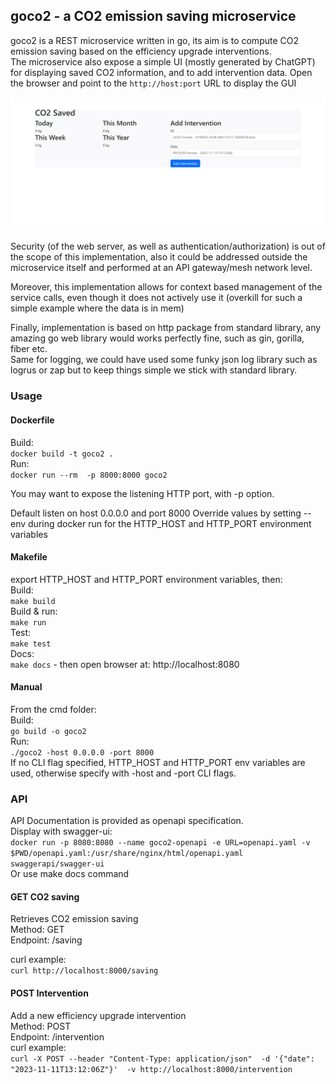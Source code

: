 ## goco2 - a CO2 emission saving microservice

goco2 is a REST microservice written in go, its aim is to compute CO2
emission saving based on the efficiency upgrade interventions.  
The microservice also expose a simple UI (mostly generated by ChatGPT)
for displaying saved CO2 information, and to add intervention data.
Open the browser and point to the `http://host:port` URL to display the GUI

![demo](./static/demo.gif)
    
Security (of the web server, as well as authentication/authorization) is out of the scope of 
this implementation, also it could be addressed outside the microservice itself and
performed at an API gateway/mesh network level.

Moreover, this implementation allows for context based management of the service calls, even
though it does not actively use it (overkill for such a simple example where the data is in mem)

Finally, implementation is based on http package from standard library,
any amazing go web library would works perfectly fine, such as gin, gorilla, fiber etc.  
Same for logging, we could have used some funky json log library such
as logrus or zap but to keep things simple we stick with standard library.

### Usage
#### Dockerfile
Build:  
`docker build -t goco2 .`  
Run:  
`docker run --rm  -p 8000:8000 goco2`  

You may want to expose the listening HTTP port, with -p option.

Default listen on host 0.0.0.0 and port 8000
Override values by setting --env during docker run for the
HTTP_HOST and HTTP_PORT environment variables

#### Makefile
export HTTP_HOST and HTTP_PORT environment variables, then:  
Build:  
`make build`  
Build & run:  
`make run`  
Test:  
`make test`  
Docs:  
`make docs` - then open browser at: http://localhost:8080
#### Manual
From the cmd folder:  
Build:  
`go build -o goco2`  
Run:  
`./goco2 -host 0.0.0.0 -port 8000`  
If no CLI flag specified, HTTP_HOST and HTTP_PORT env variables are used,
otherwise specify with -host and -port CLI flags.

### API
API Documentation is provided as openapi specification.  
Display with swagger-ui:  
`docker run -p 8080:8080 --name goco2-openapi -e URL=openapi.yaml -v $PWD/openapi.yaml:/usr/share/nginx/html/openapi.yaml swaggerapi/swagger-ui`  
Or use make docs command

#### GET CO2 saving
Retrieves CO2 emission saving  
Method: GET  
Endpoint: /saving

curl example:  
`curl http://localhost:8000/saving`


#### POST Intervention
Add a new efficiency upgrade intervention  
Method: POST  
Endpoint: /intervention  
curl example:  
`curl -X POST --header "Content-Type: application/json"  -d '{"date": "2023-11-11T13:12:06Z"}'  -v http://localhost:8000/intervention`
